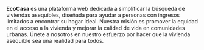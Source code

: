 **EcoCasa** es una plataforma web dedicada a simplificar la búsqueda de viviendas asequibles, diseñada para ayudar a personas con ingresos limitados a encontrar su hogar ideal. Nuestra misión es promover la equidad en el acceso a la vivienda y mejorar la calidad de vida en comunidades urbanas. Únete a nosotros en nuestro esfuerzo por hacer que la vivienda asequible sea una realidad para todos.
